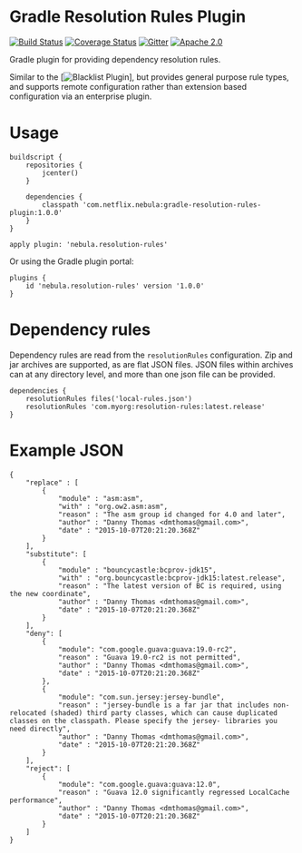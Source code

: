# Gradle Resolution Rules Plugin

[![Build Status](https://travis-ci.org/nebula-plugins/gradle-resolution-rules-plugin.svg?branch=master)](https://travis-ci.org/nebula-plugins/gradle-resolution-rules-plugin)
[![Coverage Status](https://coveralls.io/repos/nebula-plugins/gradle-resolution-rules-plugin/badge.svg?branch=master&service=github)](https://coveralls.io/github/nebula-plugins/gradle-resolution-rules-plugin?branch=master)
[![Gitter](https://badges.gitter.im/Join%20Chat.svg)](https://gitter.im/nebula-plugins/gradle-resolution-rules-plugin?utm_source=badgeutm_medium=badgeutm_campaign=pr-badge)
[![Apache 2.0](https://img.shields.io/github/license/nebula-plugins/gradle-resolution-rules-plugin.svg)](http://www.apache.org/licenses/LICENSE-2.0)

Gradle plugin for providing dependency resolution rules.

Similar to the [![Blacklist Plugin](https://github.com/nebula-plugins/gradle-blacklist-plugin)], but provides general purpose rule types, and supports remote configuration rather than extension based configuration via an enterprise plugin.

# Usage

    buildscript {
        repositories {
            jcenter()
        }

        dependencies {
            classpath 'com.netflix.nebula:gradle-resolution-rules-plugin:1.0.0'
        }
    }

    apply plugin: 'nebula.resolution-rules'

Or using the Gradle plugin portal:

    plugins {
        id 'nebula.resolution-rules' version '1.0.0'
    }

# Dependency rules

Dependency rules are read from the `resolutionRules` configuration. Zip and jar archives are supported, as are flat JSON files. JSON files within archives can at any directory level, and more than one json file can be provided.

    dependencies {
        resolutionRules files('local-rules.json')
        resolutionRules 'com.myorg:resolution-rules:latest.release'
    }

# Example JSON

    {
        "replace" : [
            {
                "module" : "asm:asm",
                "with" : "org.ow2.asm:asm",
                "reason" : "The asm group id changed for 4.0 and later",
                "author" : "Danny Thomas <dmthomas@gmail.com>",
                "date" : "2015-10-07T20:21:20.368Z"
            }
        ],
        "substitute": [
            {
                "module" : "bouncycastle:bcprov-jdk15",
                "with" : "org.bouncycastle:bcprov-jdk15:latest.release",
                "reason" : "The latest version of BC is required, using the new coordinate",
                "author" : "Danny Thomas <dmthomas@gmail.com>",
                "date" : "2015-10-07T20:21:20.368Z"
            }
        ],
        "deny": [
            {
                "module": "com.google.guava:guava:19.0-rc2",
                "reason" : "Guava 19.0-rc2 is not permitted",
                "author" : "Danny Thomas <dmthomas@gmail.com>",
                "date" : "2015-10-07T20:21:20.368Z"
            },
            {
                "module": "com.sun.jersey:jersey-bundle",
                "reason" : "jersey-bundle is a far jar that includes non-relocated (shaded) third party classes, which can cause duplicated classes on the classpath. Please specify the jersey- libraries you need directly",
                "author" : "Danny Thomas <dmthomas@gmail.com>",
                "date" : "2015-10-07T20:21:20.368Z"
            }
        ],
        "reject": [
            {
                "module": "com.google.guava:guava:12.0",
                "reason" : "Guava 12.0 significantly regressed LocalCache performance",
                "author" : "Danny Thomas <dmthomas@gmail.com>",
                "date" : "2015-10-07T20:21:20.368Z"
            }
        ]
    }